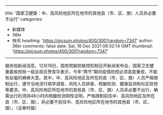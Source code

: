 
---
title: '国家卫健委：中、高风险地区所在地市的其他县（市、区、旗）人员非必要不出行'
categories: 
 - 新媒体
 - 36kr
 - 快讯
headimg: 'https://picsum.photos/400/300?random=7347'
author: 36kr
comments: false
date: Sat, 18 Dec 2021 08:32:14 GMT
thumbnail: 'https://picsum.photos/400/300?random=7347'
---

<div>   
据央视新闻消息，12月18日，国务院联防联控机制召开新闻发布会，国家卫生健康委疾控局一级巡视员贺青华表示，今年“两节”期间疫情防控必须高度重视，不能有丝毫的麻痹大意。其中，中、高风险地区及所在的县（市、区、旗）人员严格限制出行，遵守当地流行病学调查、风险人员排查、核酸检测、健康监测和社区防控等要求。中、高风险地区所在地市的其他县（市、区、旗）人员非必要不出行，确需出行的须持48小时内核酸检测阴性证明。严格限制前往中、高风险地区及所在县（市、区、旗），非必要不前往中、高风险地区所在地市的其他县（市、区、旗）。（证券时报）  
</div>
            